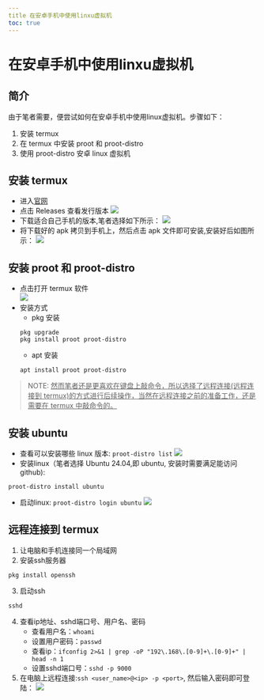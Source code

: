 ```yaml
---
title 在安卓手机中使用linxu虚拟机
toc: true
---
```


# 在安卓手机中使用linxu虚拟机
## 简介
由于笔者需要，便尝试如何在安卓手机中使用linux虚拟机。步骤如下：
1. 安装 termux
2. 在 termux 中安装 proot 和 proot-distro
3. 使用 proot-distro 安卓 linux 虚拟机
## 安装 termux
* 进入[官网](https://github.com/termux/termux-app)
* 点击 Releases 查看发行版本 
![](./termux-for-android/open-web-termux.png)
* 下载适合自己手机的版本,笔者选择如下所示：
![](./termux-for-android/install-termux.png)
* 将下载好的 apk 拷贝到手机上，然后点击 apk 文件即可安装,安装好后如图所示：
![](./termux-for-android/termux.png)
## 安装 proot 和 proot-distro
* 点击打开 termux 软件  
![](./termux-for-android/open-termux.png)  
* 安装方式
    * pkg 安装
    ```shell
    pkg upgrade
    pkg install proot proot-distro
    ```
    * apt 安装
    ```shell
    apt install proot proot-distro
    ```
>NOTE: <u>然而笔者还是更喜欢在键盘上敲命令，所以选择了远程连接(远程连接到 termux)的方式进行后续操作，当然在远程连接之前的准备工作，还是需要在 termux 中敲命令的。</u>
## 安装 ubuntu
* 查看可以安装哪些 linux 版本: `proot-distro list`
![](./termux-for-android/install-ubuntu.png)
* 安装linux（笔者选择 Ubuntu 24.04,即 ubuntu, 安装时需要满足能访问github):
```shell
proot-distro install ubuntu
```
* 启动linux: `proot-distro login ubuntu`
![](./termux-for-android/login-ubuntu.png)
## 远程连接到 termux
1. 让电脑和手机连接同一个局域网
2. 安装ssh服务器
```shell
pkg install openssh
```
3. 启动ssh
```shell
sshd
```
4. 查看ip地址、sshd端口号、用户名、密码
    * 查看用户名：`whoami`
    * 设置用户密码：`passwd`
    * 查看ip：`ifconfig 2>&1 | grep -oP "192\.168\.[0-9]+\.[0-9]+" | head -n 1`
    * 设置sshd端口号：`sshd -p 9000`
5. 在电脑上远程连接:`ssh <user_name>@<ip> -p <port>`, 然后输入密码即可登陆：
![](./termux-for-android/remote-login.png)
